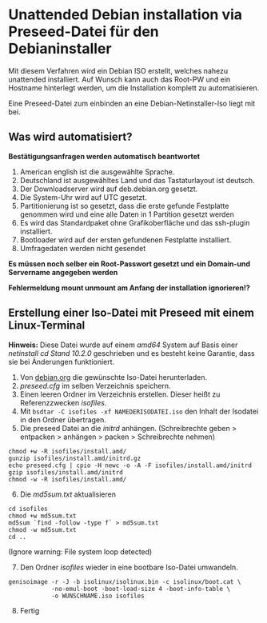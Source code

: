 # Unattended Debian installation via Preseed-Datei für den Debianinstaller

Mit diesem Verfahren wird ein Debian ISO erstellt, welches nahezu unattended installiert. Auf Wunsch kann auch das Root-PW und ein Hostname hinterlegt werden, um die Installation komplett zu automatisieren. 

Eine Preseed-Datei zum einbinden an eine Debian-Netinstaller-Iso liegt mit bei.

## Was wird automatisiert?

**Bestätigungsanfragen werden automatisch beantwortet**

1. American english ist die ausgewählte Sprache.
2. Deutschland ist ausgewähltes Land und das Tastaturlayout ist deutsch.
3. Der Downloadserver wird auf deb.debian.org gesetzt.
4. Die System-Uhr wird auf UTC gesetzt.
5. Partitionierung ist so gesetzt, dass die erste gefunde Festplatte genommen wird und eine alle Daten in 1 Partition gesetzt werden
6. Es wird das Standardpaket ohne Grafikoberfläche und das ssh-plugin installiert.
7. Bootloader wird auf der ersten gefundenen Festplatte installiert.
8. Umfragedaten werden nicht gesendet

**Es müssen noch selber ein Root-Passwort gesetzt und ein Domain-und Servername angegeben werden**

**Fehlermeldung mount unmount am Anfang der installation ignorieren!?**

## Erstellung einer Iso-Datei mit Preseed mit einem Linux-Terminal

**Hinweis:** Diese Datei wurde auf einem *amd64* System auf Basis einer *netinstall cd Stand 10.2.0* geschrieben
und es besteht keine Garantie, dass sie bei Änderungen funktioniert.

1. Von [debian.org](https://www.debian.org/CD/http-ftp/index.de.html#stable) die gewünschte Iso-Datei herunterladen.
2. *preseed.cfg* im selben Verzeichnis speichern.
3. Einen leeren Ordner im Verzeichnis erstellen. Dieser heißt zu Referenzzwecken *isofiles*.
4. Mit `bsdtar -C isofiles -xf NAMEDERISODATEI.iso` den Inhalt der Isodatei in den Ordner übertragen.
5. Die preseed Datei an die *initrd* anhängen. (Schreibrechte geben > entpacken > anhängen > packen > Schreibrechte nehmen)
```
chmod +w -R isofiles/install.amd/
gunzip isofiles/install.amd/initrd.gz
echo preseed.cfg | cpio -H newc -o -A -F isofiles/install.amd/initrd
gzip isofiles/install.amd/initrd
chmod -w -R isofiles/install.amd/
```
6. Die *md5sum.txt* aktualisieren
```
cd isofiles
chmod +w md5sum.txt
md5sum `find -follow -type f` > md5sum.txt
chmod -w md5sum.txt
cd ..
```
(Ignore warning: File system loop detected)

7. Den Ordner *isofiles* wieder in eine bootbare Iso-Datei umwandeln.
```
genisoimage -r -J -b isolinux/isolinux.bin -c isolinux/boot.cat \
            -no-emul-boot -boot-load-size 4 -boot-info-table \
            -o WUNSCHNAME.iso isofiles
```
8. Fertig

